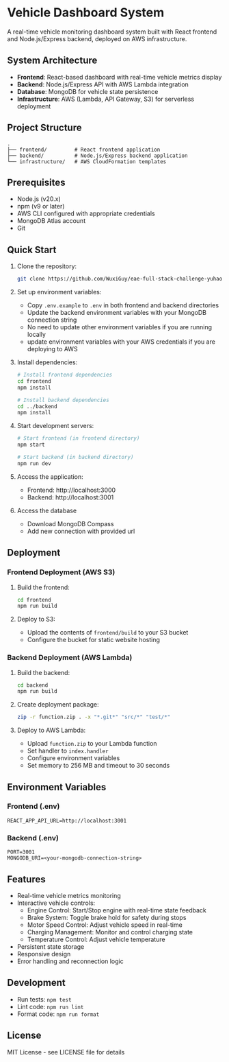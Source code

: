 # Vehicle Dashboard System

A real-time vehicle monitoring dashboard system built with React frontend and Node.js/Express backend, deployed on AWS infrastructure.

## System Architecture

- **Frontend**: React-based dashboard with real-time vehicle metrics display
- **Backend**: Node.js/Express API with AWS Lambda integration
- **Database**: MongoDB for vehicle state persistence
- **Infrastructure**: AWS (Lambda, API Gateway, S3) for serverless deployment

## Project Structure

```
.
├── frontend/         # React frontend application
├── backend/          # Node.js/Express backend application
└── infrastructure/   # AWS CloudFormation templates
```

## Prerequisites

- Node.js (v20.x)
- npm (v9 or later)
- AWS CLI configured with appropriate credentials
- MongoDB Atlas account
- Git

## Quick Start

1. Clone the repository:
   ```bash
   git clone https://github.com/WuxiGuy/eae-full-stack-challenge-yuhao-glenn-hua.git
   ```

2. Set up environment variables:
   - Copy `.env.example` to `.env` in both frontend and backend directories
   - Update the backend environment variables with your MongoDB connection string
   - No need to update other environment variables if you are running locally
   - update environment variables with your AWS credentials if you are deploying to AWS

3. Install dependencies:
   ```bash
   # Install frontend dependencies
   cd frontend
   npm install

   # Install backend dependencies
   cd ../backend
   npm install
   ```

4. Start development servers:
   ```bash
   # Start frontend (in frontend directory)
   npm start

   # Start backend (in backend directory)
   npm run dev
   ```

5. Access the application:
   - Frontend: http://localhost:3000
   - Backend: http://localhost:3001

6. Access the database
   - Download MongoDB Compass
   - Add new connection with provided url

## Deployment

### Frontend Deployment (AWS S3)

1. Build the frontend:
   ```bash
   cd frontend
   npm run build
   ```

2. Deploy to S3:
   - Upload the contents of `frontend/build` to your S3 bucket
   - Configure the bucket for static website hosting

### Backend Deployment (AWS Lambda)

1. Build the backend:
   ```bash
   cd backend
   npm run build
   ```

2. Create deployment package:
   ```bash
   zip -r function.zip . -x "*.git*" "src/*" "test/*"
   ```

3. Deploy to AWS Lambda:
   - Upload `function.zip` to your Lambda function
   - Set handler to `index.handler`
   - Configure environment variables
   - Set memory to 256 MB and timeout to 30 seconds

## Environment Variables

### Frontend (.env)
```
REACT_APP_API_URL=http://localhost:3001
```

### Backend (.env)
```
PORT=3001
MONGODB_URI=<your-mongodb-connection-string>
```

## Features

- Real-time vehicle metrics monitoring
- Interactive vehicle controls:
  - Engine Control: Start/Stop engine with real-time state feedback
  - Brake System: Toggle brake hold for safety during stops
  - Motor Speed Control: Adjust vehicle speed in real-time
  - Charging Management: Monitor and control charging state
  - Temperature Control: Adjust vehicle temperature
- Persistent state storage
- Responsive design
- Error handling and reconnection logic

## Development

- Run tests: `npm test`
- Lint code: `npm run lint`
- Format code: `npm run format`

## License

MIT License - see LICENSE file for details
